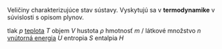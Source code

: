 Veličiny charakterizujúce stav sústavy.
Vyskytujú sa v **termodynamike** v súvislosti s opisom plynov.

tlak *p*
[teplota](teplota.md) *T*
objem *V*
hustota *$\rho$*
hmotnosť *m* / látkové množstvo *n*
[vnútorná energia](vnútorná%20energia.md) *U*
entropia *S*
entalpia *H*

